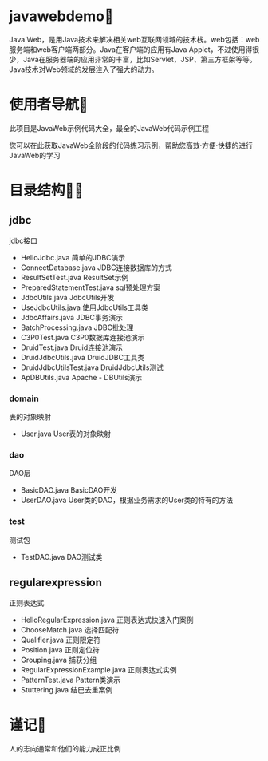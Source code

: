 # javawebdemo🎈
Java Web，是用Java技术来解决相关web互联网领域的技术栈。web包括：web服务端和web客户端两部分。Java在客户端的应用有Java Applet，不过使用得很少，Java在服务器端的应用非常的丰富，比如Servlet，JSP、第三方框架等等。Java技术对Web领域的发展注入了强大的动力。

# 使用者导航🚀

此项目是JavaWeb示例代码大全，最全的JavaWeb代码示例工程

您可以在此获取JavaWeb全阶段的代码练习示例，帮助您高效·方便·快捷的进行JavaWeb的学习

# 目录结构🐱‍🚀

## jdbc
jdbc接口
- HelloJdbc.java 简单的JDBC演示
- ConnectDatabase.java JDBC连接数据库的方式
- ResultSetTest.java ResultSet示例
- PreparedStatementTest.java sql预处理方案
- JdbcUtils.java JdbcUtils开发
- UseJdbcUtils.java 使用JdbcUtils工具类
- JdbcAffairs.java JDBC事务演示
- BatchProcessing.java JDBC批处理
- C3P0Test.java C3P0数据库连接池演示
- DruidTest.java Druid连接池演示
- DruidJdbcUtils.java DruidJDBC工具类
- DruidJdbcUtilsTest.java DruidJdbcUtils测试
- ApDBUtils.java Apache - DBUtils演示

### domain
表的对象映射
- User.java User表的对象映射

### dao
DAO层
- BasicDAO.java BasicDAO开发
- UserDAO.java User类的DAO，根据业务需求的User类的特有的方法


### test
测试包
- TestDAO.java DAO测试类

## regularexpression
正则表达式
- HelloRegularExpression.java 正则表达式快速入门案例
- ChooseMatch.java 选择匹配符
- Qualifier.java 正则限定符
- Position.java 正则定位符
- Grouping.java 捕获分组
- RegularExpressionExample.java 正则表达式实例
- PatternTest.java Pattern类演示
- Stuttering.java 结巴去重案例




# 谨记👨

人的志向通常和他们的能力成正比例
